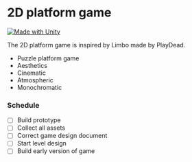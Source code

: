 # 2D platform game

[![Made with Unity](https://img.shields.io/badge/Made%20with-Unity-57b9d3.svg?style=flat&logo=unity)](https://unity3d.com)

The 2D platform game is inspired by Limbo made by PlayDead.

  - Puzzle platform game
  - Aesthetics
  - Cinematic
  - Atmospheric
  - Monochromatic
  
### Schedule
- [ ] Build prototype
- [ ] Collect all assets
- [ ] Correct game design document
- [ ] Start level design
- [ ] Build early version of game
